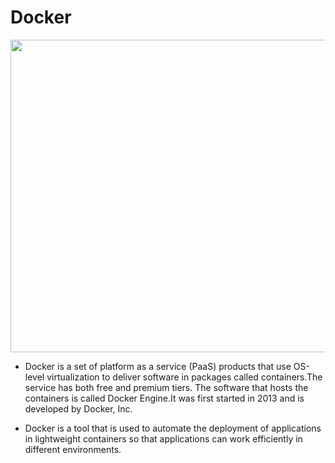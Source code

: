 # Docker
<img src="https://logos-world.net/wp-content/uploads/2021/02/Docker-Symbol.png" width="900" height="500" />

- Docker is a set of platform as a service (PaaS) products that use OS-level virtualization to deliver software in packages called containers.The service has both free and premium tiers. The software that hosts the containers is called Docker Engine.It was first started in 2013 and is developed by Docker, Inc.
 
- Docker is a tool that is used to automate the deployment of applications in lightweight containers so that applications can work efficiently in different environments.

